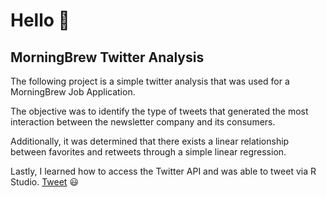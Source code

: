 # Hello 👋

## MorningBrew Twitter Analysis

The following project is a simple twitter analysis that was used for a MorningBrew Job Application. 

The objective was to identify the type of tweets that generated the most interaction between the newsletter company and its consumers.

Additionally, it was determined that there exists a linear relationship between favorites and retweets through a simple linear regression.

Lastly, I learned how to access the Twitter API and was able to tweet via R Studio. [Tweet](https://twitter.com/drewbyts/status/1482758292157779969?s=20&t=3fnIllEEuEk2Pc3xlMyLyg) 😃
